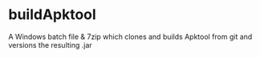 # buildApktool

A Windows batch file & 7zip which clones and builds Apktool from git and versions the resulting .jar
